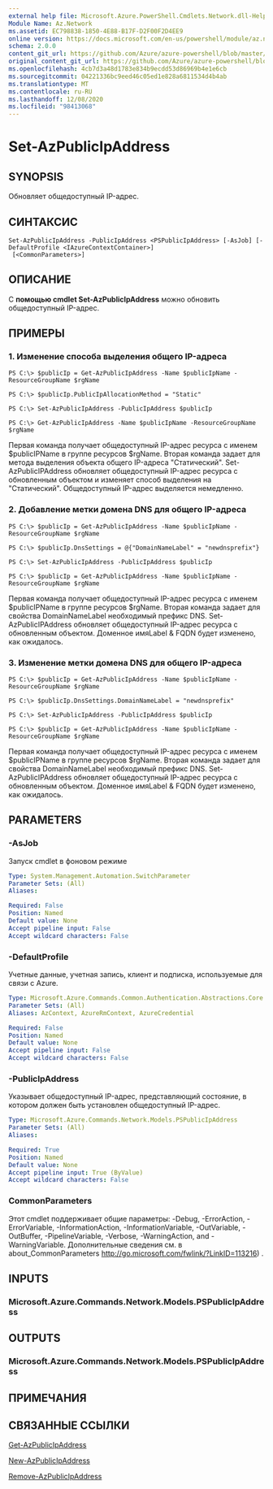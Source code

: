 ```yaml
---
external help file: Microsoft.Azure.PowerShell.Cmdlets.Network.dll-Help.xml
Module Name: Az.Network
ms.assetid: EC798838-1850-4E88-B17F-D2F00F2D4EE9
online version: https://docs.microsoft.com/en-us/powershell/module/az.network/set-azpublicipaddress
schema: 2.0.0
content_git_url: https://github.com/Azure/azure-powershell/blob/master/src/Network/Network/help/Set-AzPublicIpAddress.md
original_content_git_url: https://github.com/Azure/azure-powershell/blob/master/src/Network/Network/help/Set-AzPublicIpAddress.md
ms.openlocfilehash: 4cb7d3a48d1783e834b9ecdd53d86969b4e1e6cb
ms.sourcegitcommit: 04221336bc9eed46c05ed1e828a6811534d4b4ab
ms.translationtype: MT
ms.contentlocale: ru-RU
ms.lasthandoff: 12/08/2020
ms.locfileid: "98413068"
---
```

# Set-AzPublicIpAddress

## SYNOPSIS
Обновляет общедоступный IP-адрес.

## СИНТАКСИС

```
Set-AzPublicIpAddress -PublicIpAddress <PSPublicIpAddress> [-AsJob] [-DefaultProfile <IAzureContextContainer>]
 [<CommonParameters>]
```

## ОПИСАНИЕ
С **помощью cmdlet Set-AzPublicIpAddress** можно обновить общедоступный IP-адрес.

## ПРИМЕРЫ

### 1. Изменение способа выделения общего IP-адреса
```
PS C:\> $publicIp = Get-AzPublicIpAddress -Name $publicIpName -ResourceGroupName $rgName

PS C:\> $publicIp.PublicIpAllocationMethod = "Static"
    
PS C:\> Set-AzPublicIpAddress -PublicIpAddress $publicIp

PS C:\> Get-AzPublicIpAddress -Name $publicIpName -ResourceGroupName $rgName
```

 Первая команда получает общедоступный IP-адрес ресурса с именем $publicIPName в группе ресурсов $rgName.
Вторая команда задает для метода выделения объекта общего IP-адреса "Статический".
Set-AzPublicIPAddress обновляет общедоступный IP-адрес ресурса с обновленным объектом и изменяет способ выделения на "Статический". Общедоступный IP-адрес выделяется немедленно.

### 2. Добавление метки домена DNS для общего IP-адреса
```
PS C:\> $publicIp = Get-AzPublicIpAddress -Name $publicIpName -ResourceGroupName $rgName

PS C:\> $publicIp.DnsSettings = @{"DomainNameLabel" = "newdnsprefix"}
    
PS C:\> Set-AzPublicIpAddress -PublicIpAddress $publicIp

PS C:\> $publicIp = Get-AzPublicIpAddress -Name $publicIpName -ResourceGroupName $rgName
```

Первая команда получает общедоступный IP-адрес ресурса с именем $publicIPName в группе ресурсов $rgName.
Вторая команда задает для свойства DomainNameLabel необходимый префикс DNS.
Set-AzPublicIPAddress обновляет общедоступный IP-адрес ресурса с обновленным объектом. Доменное имяLabel & FQDN будет изменено, как ожидалось.
    
### 3. Изменение метки домена DNS для общего IP-адреса
```
PS C:\> $publicIp = Get-AzPublicIpAddress -Name $publicIpName -ResourceGroupName $rgName

PS C:\> $publicIp.DnsSettings.DomainNameLabel = "newdnsprefix"
    
PS C:\> Set-AzPublicIpAddress -PublicIpAddress $publicIp

PS C:\> $publicIp = Get-AzPublicIpAddress -Name $publicIpName -ResourceGroupName $rgName
```

Первая команда получает общедоступный IP-адрес ресурса с именем $publicIPName в группе ресурсов $rgName.
Вторая команда задает для свойства DomainNameLabel необходимый префикс DNS.
Set-AzPublicIPAddress обновляет общедоступный IP-адрес ресурса с обновленным объектом. Доменное имяLabel & FQDN будет изменено, как ожидалось.

## PARAMETERS

### -AsJob
Запуск cmdlet в фоновом режиме

```yaml
Type: System.Management.Automation.SwitchParameter
Parameter Sets: (All)
Aliases:

Required: False
Position: Named
Default value: None
Accept pipeline input: False
Accept wildcard characters: False
```

### -DefaultProfile
Учетные данные, учетная запись, клиент и подписка, используемые для связи с Azure.

```yaml
Type: Microsoft.Azure.Commands.Common.Authentication.Abstractions.Core.IAzureContextContainer
Parameter Sets: (All)
Aliases: AzContext, AzureRmContext, AzureCredential

Required: False
Position: Named
Default value: None
Accept pipeline input: False
Accept wildcard characters: False
```

### -PublicIpAddress
Указывает общедоступный IP-адрес, представляющий состояние, в котором должен быть установлен общедоступный IP-адрес.

```yaml
Type: Microsoft.Azure.Commands.Network.Models.PSPublicIpAddress
Parameter Sets: (All)
Aliases:

Required: True
Position: Named
Default value: None
Accept pipeline input: True (ByValue)
Accept wildcard characters: False
```

### CommonParameters
Этот cmdlet поддерживает общие параметры: -Debug, -ErrorAction, -ErrorVariable, -InformationAction, -InformationVariable, -OutVariable, -OutBuffer, -PipelineVariable, -Verbose, -WarningAction, and -WarningVariable. Дополнительные сведения см. в about_CommonParameters http://go.microsoft.com/fwlink/?LinkID=113216) .

## INPUTS

### Microsoft.Azure.Commands.Network.Models.PSPublicIpAddress

## OUTPUTS

### Microsoft.Azure.Commands.Network.Models.PSPublicIpAddress

## ПРИМЕЧАНИЯ

## СВЯЗАННЫЕ ССЫЛКИ

[Get-AzPublicIpAddress](./Get-AzPublicIpAddress.md)

[New-AzPublicIpAddress](./New-AzPublicIpAddress.md)

[Remove-AzPublicIpAddress](./Remove-AzPublicIpAddress.md)


